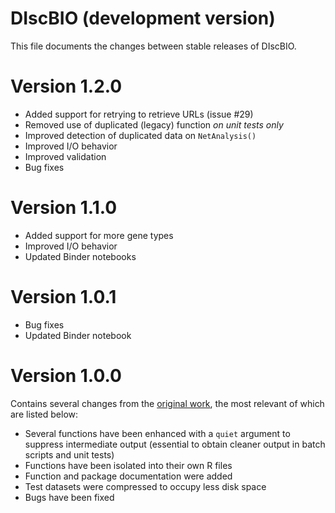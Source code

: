 # DIscBIO (development version)

This file documents the changes between stable releases of DIscBIO.

# Version 1.2.0

- Added support for retrying to retrieve URLs (issue #29)
- Removed use of duplicated (legacy) function _on unit tests only_
- Improved detection of duplicated data on `NetAnalysis()`
- Improved I/O behavior
- Improved validation
- Bug fixes

# Version 1.1.0

- Added support for more gene types
- Improved I/O behavior
- Updated Binder notebooks

# Version 1.0.1

- Bug fixes
- Updated Binder notebook

# Version 1.0.0

Contains several changes from the [original work](https://github.com/SystemsBiologist/PSCAN), the most relevant of which are listed below:

- Several functions have been enhanced with a `quiet` argument to suppress intermediate output (essential to obtain cleaner output in batch scripts and unit tests)
- Functions have been isolated into their own R files
- Function and package documentation were added
- Test datasets were compressed to occupy less disk space
- Bugs have been fixed
